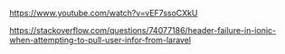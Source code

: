 https://www.youtube.com/watch?v=vEF7ssoCXkU

https://stackoverflow.com/questions/74077186/header-failure-in-ionic-when-attempting-to-pull-user-infor-from-laravel